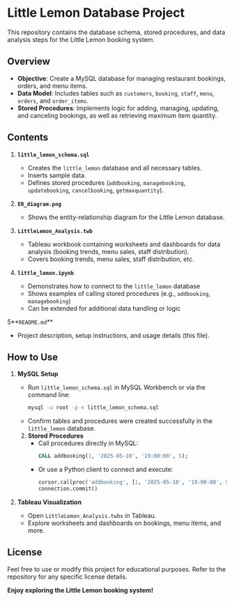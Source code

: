 # Little Lemon Database Project

This repository contains the database schema, stored procedures, and data analysis steps for the Little Lemon booking system.

## Overview
- **Objective**: Create a MySQL database for managing restaurant bookings, orders, and menu items.
- **Data Model**: Includes tables such as `customers`, `booking`, `staff`, `menu`, `orders`, and `order_items`.
- **Stored Procedures**: Implements logic for adding, managing, updating, and canceling bookings, as well as retrieving maximum item quantity.

## Contents
1. **`little_lemon_schema.sql`**  
   - Creates the `little_lemon` database and all necessary tables.  
   - Inserts sample data.  
   - Defines stored procedures (`addbooking`, `managebooking`, `updatebooking`, `cancelbooking`, `getmaxquantity`).

2. **`ER_diagram.png`**  
   - Shows the entity-relationship diagram for the Little Lemon database.

3. **`LittleLemon_Analysis.twb`**  
   - Tableau workbook containing worksheets and dashboards for data analysis (booking trends, menu sales, staff distribution).
   - Covers booking trends, menu sales, staff distribution, etc.

4. **`little_lemon.ipynb`**  
   - Demonstrates how to connect to the `little_lemon` database  
   - Shows examples of calling stored procedures (e.g., `addbooking`, `managebooking`)  
   - Can be extended for additional data handling or logic

5**`README.md`**  
   - Project description, setup instructions, and usage details (this file).

## How to Use
1. **MySQL Setup**  
   - Run `little_lemon_schema.sql` in MySQL Workbench or via the command line:
     ```bash
     mysql -u root -p < little_lemon_schema.sql
     ```
   - Confirm tables and procedures were created successfully in the `little_lemon` database.

   2. **Stored Procedures**  
      - Call procedures directly in MySQL:
        ```sql
        CALL addbooking(1, '2025-05-10', '19:00:00', 5);
        ```
      - Or use a Python client to connect and execute:
        ```python
        cursor.callproc('addbooking', [1, '2025-05-10', '19:00:00', 5])
        connection.commit()
        ```

3. **Tableau Visualization**  
   - Open `LittleLemon_Analysis.twbx` in Tableau.  
   - Explore worksheets and dashboards on bookings, menu items, and more.

## License
Feel free to use or modify this project for educational purposes. Refer to the repository for any specific license details.

**Enjoy exploring the Little Lemon booking system!**
